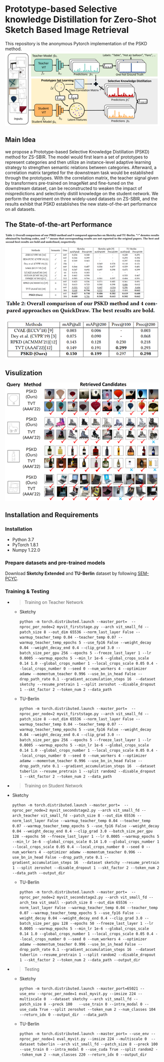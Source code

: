 # Prototype-based Selective knowledge Distillation for Zero-Shot Sketch Based Image Retrieval
This repository is the anonymous Pytorch implementation of the PSKD method.
![Alternative text](./image/overview.png)
## Main Idea
we propose a Prototype-based Selective Knowledge Distillation (PSKD) method for ZS-SBIR. The model would first learn a set of prototypes to represent categories and then utilize an instance-level adaptive learning strategy to strengthen semantic relations between categories. Afterward, a correlation matrix targeted for the downstream task would be established through the prototypes. With the correlation matrix, the teacher signal given by transformers pre-trained on ImageNet and fine-tuned on the downstream dataset, can be reconstructed to weaken the impact of mispredictions and selectively distill knowledge on the student network. We perform the experiment on three widely-used datasets on ZS-SBIR, and the results exhibit that PSKD establishes the new state-of-the-art performance on all datasets.
## The State-of-the-art Performance
![Alternative text](./image/results.png)
![Alternative text](./image/results2.png)
## Visulization
![Alternative text](./image/retrieval.png)

## Installation and Requirements

### Installation

- Python 3.7
- PyTorch 1.8.1
- Numpy 1.22.0

### Prepare datasets and pre-trained models
Download **Sketchy Extended** and **TU-Berlin** dataset by following [SEM-PCYC](https://github.com/AnjanDutta/sem-pcyc).

### Training & Testing
 - >Training on Teacher Network
 
   - Sketchy 

      `python -m torch.distributed.launch --master_port=  --nproc_per_node=2 myvit_firststage.py --arch vit_small_fd --patch_size 8 --out_dim 65536 --norm_last_layer False --warmup_teacher_temp 0.04 --teacher_temp 0.07 --warmup_teacher_temp_epochs 5 --use_fp16 False --weight_decay 0.04 --weight_decay_end 0.4 --clip_grad 3.0 --batch_size_per_gpu 256 --epochs 5 --freeze_last_layer 1 --lr 0.0005 --warmup_epochs 5 --min_lr 1e-6 --global_crops_scale 0.14 1.0 --global_crops_number 1 --local_crops_scale 0.05 0.4 --local_crops_number 0 --seed 0 --num_workers 4 --optimizer adamw --momentum_teacher 0.996 --use_bn_in_head False --drop_path_rate 0.1 --gradient_accumulation_steps 16  --dataset sketchy --resume_pretrain 1 --split zeroshot --disable_dropout 1 --skt_factor 2 --token_num 2 --data_path  `

    - TU-Berlin

      ``python -m torch.distributed.launch --master_port=  --nproc_per_node=2 myvit_firststage.py --arch vit_small_fd --patch_size 8 --out_dim 65536 --norm_last_layer False --warmup_teacher_temp 0.04 --teacher_temp 0.07 --warmup_teacher_temp_epochs 5 --use_fp16 False --weight_decay 0.04 --weight_decay_end 0.4 --clip_grad 3.0 --batch_size_per_gpu 256 --epochs 5 --freeze_last_layer 1 --lr 0.0005 --warmup_epochs 5 --min_lr 1e-6 --global_crops_scale 0.14 1.0 --global_crops_number 1 --local_crops_scale 0.05 0.4 --local_crops_number 0 --seed 0 --num_workers 4 --optimizer adamw --momentum_teacher 0.996 --use_bn_in_head False --drop_path_rate 0.1 --gradient_accumulation_steps 16  --dataset tuberlin --resume_pretrain 1 --split random2 --disable_dropout 1 --skt_factor 2 --token_num 2 --data_path  ``
      
 - >Training on Student Network
  - Sketchy 

      `python -m torch.distributed.launch --master_port=  --nproc_per_node=2 myvit_secondstage2.py --arch vit_small_fd --arch_teacher vit_small_fd --patch_size 8 --out_dim 65536 --norm_last_layer False --warmup_teacher_temp 0.04 --teacher_temp 0.07 --warmup_teacher_temp_epochs 5 --use_fp16 False --weight_decay 0.04 --weight_decay_end 0.4 --clip_grad 3.0 --batch_size_per_gpu 128 --epochs 50 --freeze_last_layer 1 --lr 0.0005 --warmup_epochs 5 --min_lr 1e-6 --global_crops_scale 0.14 1.0 --global_crops_number 1 --local_crops_scale 0.05 0.4 --local_crops_number 0 --seed 0 --num_workers 4 --optimizer adamw --momentum_teacher 0.996 --use_bn_in_head False --drop_path_rate 0.1 --gradient_accumulation_steps 16  --dataset sketchy --resume_pretrain 1 --split zeroshot --disable_dropout 1 --skt_factor 2 --token_num 2 --data_path --output_dir  `

    - TU-Berlin

      ``python -m torch.distributed.launch --master_port=  --nproc_per_node=2 myvit_secondstage2.py --arch vit_small_fd --arch_tea vit_small --patch_size 8 --out_dim 65536 --norm_last_layer False --warmup_teacher_temp 0.04 --teacher_temp 0.07 --warmup_teacher_temp_epochs 5 --use_fp16 False --weight_decay 0.04 --weight_decay_end 0.4 --clip_grad 3.0 --batch_size_per_gpu 128 --epochs 50 --freeze_last_layer 1 --lr 0.0005 --warmup_epochs 5 --min_lr 1e-6 --global_crops_scale 0.14 1.0 --global_crops_number 1 --local_crops_scale 0.05 0.4 --local_crops_number 0 --seed 0 --num_workers 4 --optimizer adamw --momentum_teacher 0.996 --use_bn_in_head False --drop_path_rate 0.1 --gradient_accumulation_steps 16  --dataset tuberlin --resume_pretrain 1 --split random2 --disable_dropout 1 --skt_factor 2 --token_num 2 --data_path --output_dir  ``
 - >Testing
   - Sketchy 

      `python -m torch.distributed.launch --master_port=65021 --use_env --nproc_per_node=1 eval_myvit.py --imsize 224 --multiscale 0  --dataset sketchy --arch vit_small_fd --patch_size 8 --preck 100   --use_train 0 --intra_modal 0 --use_cuda True --split zeroshot --token_num 2 --num_classes 104 --return_idx 0 --output_dir  --data_path   `

    - TU-Berlin

      `python -m torch.distributed.launch --master_port= --use_env --nproc_per_node=1 eval_myvit.py --imsize 224 --multiscale 0  --dataset tuberlin --arch vit_small_fd --patch_size 8 --preck 100   --use_train 0 --intra_modal 0 --use_cuda True --split random2 --token_num 2 --num_classes 220 --return_idx 0 --output_dir `



